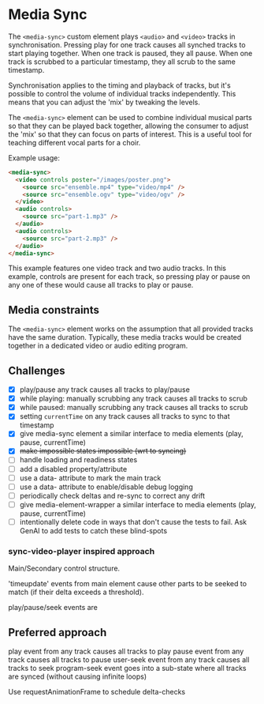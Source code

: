 # Media Sync

The `<media-sync>` custom element plays `<audio>` and `<video>` tracks in synchronisation. Pressing play for one track causes all synched tracks to start playing together. When one track is paused, they all pause. When one track is scrubbed to a particular timestamp, they all scrub to the same timestamp.

Synchronisation applies to the timing and playback of tracks, but it's possible to control the volume of individual tracks independently. This means that you can adjust the 'mix' by tweaking the levels.

The `<media-sync>` element can be used to combine individual musical parts so that they can be played back together, allowing the consumer to adjust the 'mix' so that they can focus on parts of interest. This is a useful tool for teaching different vocal parts for a choir.

Example usage:

```html
<media-sync>
  <video controls poster="/images/poster.png">
    <source src="ensemble.mp4" type="video/mp4" />
    <source src="ensemble.ogv" type="video/ogv" />
  </video>
  <audio controls>
    <source src="part-1.mp3" />
  </audio>
  <audio controls>
    <source src="part-2.mp3" />
  </audio>
</media-sync>
```

This example features one video track and two audio tracks. In this example, controls are present for each track, so pressing play or pause on any one of these would cause all tracks to play or pause.

## Media constraints

The `<media-sync>` element works on the assumption that all provided tracks have the same duration. Typically, these media tracks would be created together in a dedicated video or audio editing program.

## Challenges

- [X] play/pause any track causes all tracks to play/pause
- [X] while playing: manually scrubbing any track causes all tracks to scrub
- [X] while paused: manually scrubbing any track causes all tracks to scrub
- [X] setting `currentTime` on any track causes all tracks to sync to that timestamp
- [X] give media-sync element a similar interface to media elements (play, pause, currentTime)
- [X] ~~make impossible states impossible (wrt to syncing)~~
- [ ] handle loading and readiness states
- [ ] add a disabled property/attribute
- [ ] use a data- attribute to mark the main track
- [ ] use a data- attribute to enable/disable debug logging
- [ ] periodically check deltas and re-sync to correct any drift
- [ ] give media-element-wrapper a similar interface to media elements (play, pause, currentTime)
- [ ] intentionally delete code in ways that don't cause the tests to fail. Ask GenAI to add tests to catch these blind-spots

### sync-video-player inspired approach

Main/Secondary control structure.

'timeupdate' events from main element cause other parts to be seeked to match (if their delta exceeds a threshold).

play/pause/seek events are 

## Preferred approach

play event from any track causes all tracks to play
pause event from any track causes all tracks to pause
user-seek event from any track causes all tracks to seek
program-seek event goes into a sub-state where all tracks are synced (without causing infinite loops)

Use requestAnimationFrame to schedule delta-checks